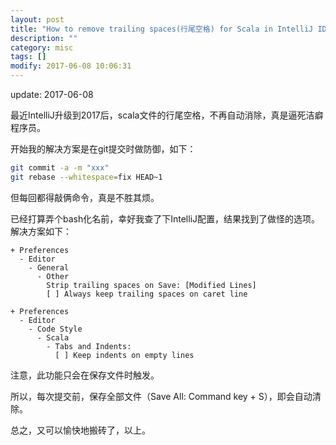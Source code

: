 ```yaml
---
layout: post
title: "How to remove trailing spaces(行尾空格) for Scala in IntelliJ IDEA 2017"
description: ""
category: misc
tags: []
modify: 2017-06-08 10:06:31
---
```


update: 2017-06-08


最近IntelliJ升级到2017后，scala文件的行尾空格，不再自动消除，真是逼死洁癖程序员。

开始我的解决方案是在git提交时做防御，如下：

```bash
git commit -a -m "xxx"
git rebase --whitespace=fix HEAD~1
```

但每回都得敲俩命令，真是不胜其烦。

已经打算弄个bash化名前，幸好我查了下IntelliJ配置，结果找到了做怪的选项。
解决方案如下：

```
+ Preferences
  - Editor
    - General
      - Other
        Strip trailing spaces on Save: [Modified Lines]
        [ ] Always keep trailing spaces on caret line

+ Preferences
  - Editor
    - Code Style
      - Scala
        - Tabs and Indents:
          [ ] Keep indents on empty lines
```

注意，此功能只会在保存文件时触发。

所以，每次提交前，保存全部文件（Save All: Command key + S），即会自动清除。

总之，又可以愉快地搬砖了，以上。
